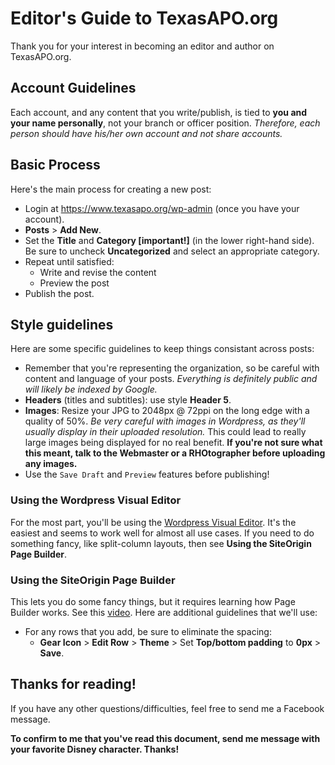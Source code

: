 # Editor's Guide to TexasAPO.org

Thank you for your interest in becoming an editor and author on TexasAPO.org.

## Account Guidelines
Each account, and any content that you write/publish, is tied to **you and your name personally**, not your branch or officer position. *Therefore, each person should have his/her own account and not share accounts.*

## Basic Process
Here's the main process for creating a new post:
* Login at https://www.texasapo.org/wp-admin (once you have your account).
* **Posts** > **Add New**.
* Set the **Title** and **Category [important!]** (in the lower right-hand side). Be sure to uncheck **Uncategorized** and select an appropriate category.
* Repeat until satisfied:
  * Write and revise the content
  * Preview the post
* Publish the post.

## Style guidelines
Here are some specific guidelines to keep things consistant across posts:
 * Remember that you're representing the organization, so be careful with content and language of your posts. *Everything is definitely public and will likely be indexed by Google.*
 * **Headers** (titles and subtitles): use style **Header 5**.
 * **Images**: Resize your JPG to 2048px @ 72ppi on the long edge with a quality of 50%. *Be very careful with images in Wordpress, as they'll usually display in their uploaded resolution.* This could lead to really large images being displayed for no real benefit. **If you're not sure what this meant, talk to the Webmaster or a RHOtographer before uploading any images.**
 * Use the ````Save Draft```` and ````Preview```` features before publishing!


### Using the Wordpress Visual Editor

For the most part, you'll be using the [Wordpress Visual Editor](https://en.support.wordpress.com/visual-editor/). It's the easiest and seems to work well for almost all use cases. If you need to do something fancy, like split-column layouts, then see **Using the SiteOrigin Page Builder**.

### Using the SiteOrigin Page Builder

This lets you do some fancy things, but it requires learning how Page Builder works. See this [video](https://vimeo.com/114529361). Here are additional guidelines that we'll use:
 * For any rows that you add, be sure to eliminate the spacing:
   * **Gear Icon** > **Edit Row** > **Theme** > Set **Top/bottom padding** to **0px** > **Save**.

## Thanks for reading!

If you have any other questions/difficulties, feel free to send me a Facebook message.

**To confirm to me that you've read this document, send me message with your favorite Disney character. Thanks!**
